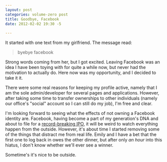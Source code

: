 ```yaml
---
layout: post
categories: volume-zero post
title: Goodbye, Facebook
date: 2012-02-02 19:30 -5
 
---
```



It started with one text from my girlfriend. The message read:

> byebye facebook

Strong words coming from her, but I got excited. Leaving Facebook was an idea I have been toying with for quite a while now, but never had the motivation to actually do. Here now was my opportunity, and I decided to take it it.

There were some real reasons for keeping my profile active, namely that I am the sole admin/developer for several pages and applications. However, after taking some time to transfer ownerships to other individuals (namely our office's "social" account so I can still do my job), I'm free and clear.

I'm looking forward to seeing what the effects of not owning a Facebook identity are. Facebook, having become a part of my generation's DNA and about to file for a [record-breaking IPO](http://www.nytimes.com/2012/02/02/technology/for-founders-to-decorators-facebook-riches.html), it will be weird to watch everything happen from the outside. However, it's about time I started removing some of the things that distract me from real life. Emily and I have a bet that the first one to log back in owes the other dinner, but after only *an hour* into this hiatus, I don't know whether we'll ever see a winner.

Sometime's it's nice to be outside.
